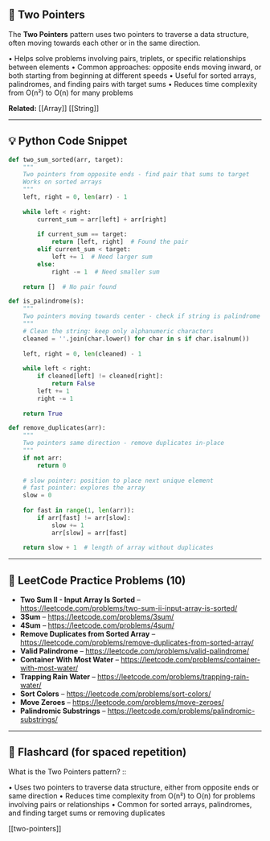## 🧠 Two Pointers

The **Two Pointers** pattern uses two pointers to traverse a data structure, often moving towards each other or in the same direction.

• Helps solve problems involving pairs, triplets, or specific relationships between elements
• Common approaches: opposite ends moving inward, or both starting from beginning at different speeds
• Useful for sorted arrays, palindromes, and finding pairs with target sums
• Reduces time complexity from O(n²) to O(n) for many problems

**Related:** [[Array]] [[String]]

---

## 💡 Python Code Snippet

```python
def two_sum_sorted(arr, target):
    """
    Two pointers from opposite ends - find pair that sums to target
    Works on sorted arrays
    """
    left, right = 0, len(arr) - 1
    
    while left < right:
        current_sum = arr[left] + arr[right]
        
        if current_sum == target:
            return [left, right]  # Found the pair
        elif current_sum < target:
            left += 1  # Need larger sum
        else:
            right -= 1  # Need smaller sum
    
    return []  # No pair found

def is_palindrome(s):
    """
    Two pointers moving towards center - check if string is palindrome
    """
    # Clean the string: keep only alphanumeric characters
    cleaned = ''.join(char.lower() for char in s if char.isalnum())
    
    left, right = 0, len(cleaned) - 1
    
    while left < right:
        if cleaned[left] != cleaned[right]:
            return False
        left += 1
        right -= 1
    
    return True

def remove_duplicates(arr):
    """
    Two pointers same direction - remove duplicates in-place
    """
    if not arr:
        return 0
    
    # slow pointer: position to place next unique element
    # fast pointer: explores the array
    slow = 0
    
    for fast in range(1, len(arr)):
        if arr[fast] != arr[slow]:
            slow += 1
            arr[slow] = arr[fast]
    
    return slow + 1  # length of array without duplicates
```

---

## 🔗 LeetCode Practice Problems (10)

- **Two Sum II - Input Array Is Sorted** – https://leetcode.com/problems/two-sum-ii-input-array-is-sorted/
- **3Sum** – https://leetcode.com/problems/3sum/
- **4Sum** – https://leetcode.com/problems/4sum/
- **Remove Duplicates from Sorted Array** – https://leetcode.com/problems/remove-duplicates-from-sorted-array/
- **Valid Palindrome** – https://leetcode.com/problems/valid-palindrome/
- **Container With Most Water** – https://leetcode.com/problems/container-with-most-water/
- **Trapping Rain Water** – https://leetcode.com/problems/trapping-rain-water/
- **Sort Colors** – https://leetcode.com/problems/sort-colors/
- **Move Zeroes** – https://leetcode.com/problems/move-zeroes/
- **Palindromic Substrings** – https://leetcode.com/problems/palindromic-substrings/

---

## 🧠 Flashcard (for spaced repetition)

What is the Two Pointers pattern? ::

• Uses two pointers to traverse data structure, either from opposite ends or same direction
• Reduces time complexity from O(n²) to O(n) for problems involving pairs or relationships
• Common for sorted arrays, palindromes, and finding target sums or removing duplicates

[[two-pointers]] 